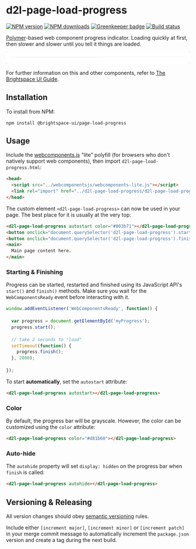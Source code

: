# d2l-page-load-progress

[![NPM version](https://img.shields.io/npm/v/@brightspace-ui-labs/page-load-progress.svg)](https://www.npmjs.org/package/@brightspace-ui-labs/page-load-progress)
[![NPM downloads](https://img.shields.io/npm/dt/@brightspace-ui-labs/page-load-progress.svg)](https://www.npmjs.com/package/@brightspace-ui-labs/page-load-progress)
[![Greenkeeper badge](https://badges.greenkeeper.io/BrightspaceUILabs/page-load-progress.svg)](https://greenkeeper.io/)
[![Build status](https://travis-ci.com/BrightspaceUILabs/page-load-status.svg?branch=master)](https://travis-ci.com/BrightspaceUILabs/page-load-status)

[Polymer](https://www.polymer-project.org)-based web component progress indicator. Loading quickly at first, then slower and slower until you tell it things are loaded.

![screenshot of page load progress](/screenshot.gif?raw=true)

For further information on this and other components, refer to [The Brightspace UI Guide](https://github.com/BrightspaceUI/guide/wiki).

## Installation

To install from NPM:
```shell
npm install @brightspace-ui/page-load-progress
```

## Usage

Include the [webcomponents.js](http://webcomponents.org/polyfills/) "lite" polyfill (for browsers who don't natively support web components), then import `d2l-page-load-progress.html`:

```html
<head>
  <script src="../webcomponentsjs/webcomponents-lite.js"></script>
  <link rel="import" href="../d2l-page-load-progress/d2l-page-load-progress.html">
</head>
```

The custom element `<d2l-page-load-progress>` can now be used in your page. The best place for it is usually at the very top:

<!---
```
<custom-element-demo>
  <template>
    <script src="../webcomponentsjs/webcomponents-lite.js"></script>
    <link rel="import" href="../d2l-typography/d2l-typography.html">
    <link rel="import" href="d2l-page-load-progress.html">
    <custom-style include="d2l-typography">
      <style is="custom-style" include="d2l-typography"></style>
    </custom-style>
    <style>
      html {
        font-size: 20px;
      }
      body {
        color: var(--d2l-color-ferrite);
        font-family: 'Lato', 'Lucida Sans Unicode', 'Lucida Grande', sans-serif;
        letter-spacing: 0.01rem;
        font-size: 0.95rem;
        font-weight: 400;
        line-height: 1.4rem;
      }
    </style>
    <next-code-block></next-code-block>
  </template>
</custom-element-demo>
```
-->
```html
<d2l-page-load-progress autostart color="#003b71"></d2l-page-load-progress>
<button onclick="document.querySelector('d2l-page-load-progress').start();">Start</button>
<button onclick="document.querySelector('d2l-page-load-progress').finish();">Finish</button>
<main>
  Main page content here.
</main>
```

### Starting & Finishing

Progress can be started, restarted and finished using its JavaScript API's `start()` and `finish()` methods. Make sure you wait for the `WebComponentsReady` event before interacting with it.

```javascript
window.addEventListener('WebComponentsReady', function() {

  var progress = document.getElementById('myProgress');
  progress.start();

  // take 2 seconds to "load"
  setTimeout(function() {
    progress.finish();
  }, 2000);

});
```

To start **automatically**, set the `autostart` attribute:

```html
<d2l-page-load-progress autostart></d2l-page-load-progress>
```

### Color

By default, the progress bar will be grayscale. However, the color can be customized using the `color` attribute:

```html
<d2l-page-load-progress color="#d81b60"></d2l-page-load-progress>
```

### Auto-hide

The `autohide` property will set `display: hidden` on the progress bar when `finish` is called:

```html
<d2l-page-load-progress autohide></d2l-page-load-progress>
```

[bower-url]: http://bower.io/search/?q=d2l-page-load-progress
[bower-image]: https://badge.fury.io/bo/d2l-page-load-progress.svg
[ci-url]: https://travis-ci.org/BrightspaceUI/page-load-progress
[ci-image]: https://travis-ci.org/BrightspaceUI/page-load-progress.svg?branch=master

## Versioning & Releasing

All version changes should obey [semantic versioning](https://semver.org/) rules.

Include either `[increment major]`, `[increment minor]` or `[increment patch]` in your merge commit message to automatically increment the `package.json` version and create a tag during the next build.
